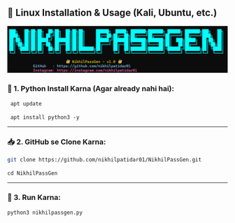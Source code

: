 
## 🔧 Linux Installation & Usage (Kali, Ubuntu, etc.)

![NikhilPassGen Banner](https://raw.githubusercontent.com/nikhilpatidar01/NikhilPassGen/Master/image.jpg)


### 🥇 1. Python Install Karna (Agar already nahi hai):

```bash
 apt update
```
```
 apt install python3 -y
```

---

### 📥 2. GitHub se Clone Karna:

```bash
git clone https://github.com/nikhilpatidar01/NikhilPassGen.git
```
```
cd NikhilPassGen
```

---

### 🚀 3. Run Karna:

```bash
python3 nikhilpassgen.py
```

